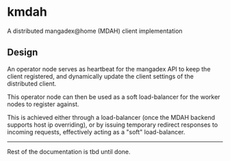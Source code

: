 # kmdah

A distributed mangadex@home (MDAH) client implementation

## Design

An operator node serves as heartbeat for the mangadex API to keep the client registered, and dynamically update the client settings of the distributed client.

This operator node can then be used as a soft load-balancer for the worker nodes to register against.

This is achieved either through a load-balancer (once the MDAH backend supports host ip overriding), or by issuing temporary redirect responses to incoming
requests, effectively acting as a "soft" load-balancer.

---

Rest of the documentation is tbd until done.
